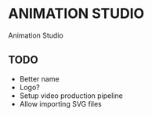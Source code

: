 # ANIMATION STUDIO

Animation Studio 

## TODO

- Better name
- Logo?
- Setup video production pipeline
- Allow importing SVG files
